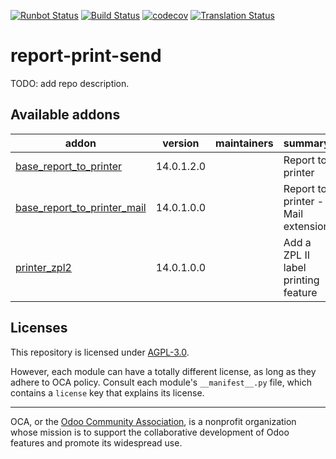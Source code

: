 [![Runbot Status](https://runbot.odoo-community.org/runbot/badge/flat/144/14.0.svg)](https://runbot.odoo-community.org/runbot/repo/github-com-oca-report-print-send-144)
[![Build Status](https://travis-ci.com/OCA/report-print-send.svg?branch=14.0)](https://travis-ci.com/OCA/report-print-send)
[![codecov](https://codecov.io/gh/OCA/report-print-send/branch/14.0/graph/badge.svg)](https://codecov.io/gh/OCA/report-print-send)
[![Translation Status](https://translation.odoo-community.org/widgets/report-print-send-14-0/-/svg-badge.svg)](https://translation.odoo-community.org/engage/report-print-send-14-0/?utm_source=widget)

<!-- /!\ do not modify above this line -->

# report-print-send

TODO: add repo description.

<!-- /!\ do not modify below this line -->

<!-- prettier-ignore-start -->

[//]: # (addons)

Available addons
----------------
addon | version | maintainers | summary
--- | --- | --- | ---
[base_report_to_printer](base_report_to_printer/) | 14.0.1.2.0 |  | Report to printer
[base_report_to_printer_mail](base_report_to_printer_mail/) | 14.0.1.0.0 |  | Report to printer - Mail extension
[printer_zpl2](printer_zpl2/) | 14.0.1.0.0 |  | Add a ZPL II label printing feature

[//]: # (end addons)

<!-- prettier-ignore-end -->

## Licenses

This repository is licensed under [AGPL-3.0](LICENSE).

However, each module can have a totally different license, as long as they adhere to OCA
policy. Consult each module's `__manifest__.py` file, which contains a `license` key
that explains its license.

----

OCA, or the [Odoo Community Association](http://odoo-community.org/), is a nonprofit
organization whose mission is to support the collaborative development of Odoo features
and promote its widespread use.

